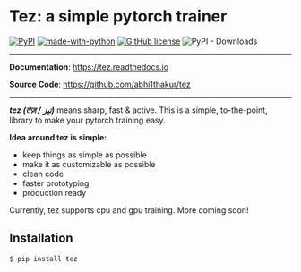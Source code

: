 
<p align="center">
<h1><b>Tez: a simple pytorch trainer</b></h1>
</p>

[![PyPI](https://img.shields.io/pypi/v/tez?color=success)](https://pypi.org/project/tez/)
[![made-with-python](https://img.shields.io/badge/Made%20with-Python-1f425f.svg)](https://www.python.org/)
[![GitHub license](https://img.shields.io/github/license/Atharva-Phatak/torchflare?color=success)](https://github.com/Atharva-Phatak/torchflare/blob/main/LICENSE)
![PyPI - Downloads](https://img.shields.io/pypi/dm/tez?color=success)


---
**Documentation**: <a href="https://tez.readthedocs.io" target="_blank">https://tez.readthedocs.io</a>

**Source Code**: <a href="https://github.com/abhi1thakur/tez" target="_blank">https://github.com/abhi1thakur/tez</a>

---

***tez (तेज़ / تیز)***  means sharp, fast & active. This is a simple, to-the-point, library to make your pytorch training easy.

**Idea around tez is simple:**

- keep things as simple as possible
- make it as customizable as possible
- clean code
- faster prototyping
- production ready

Currently, tez supports cpu and gpu training. More coming soon!


## Installation

```console
$ pip install tez
```
<br>
<br>